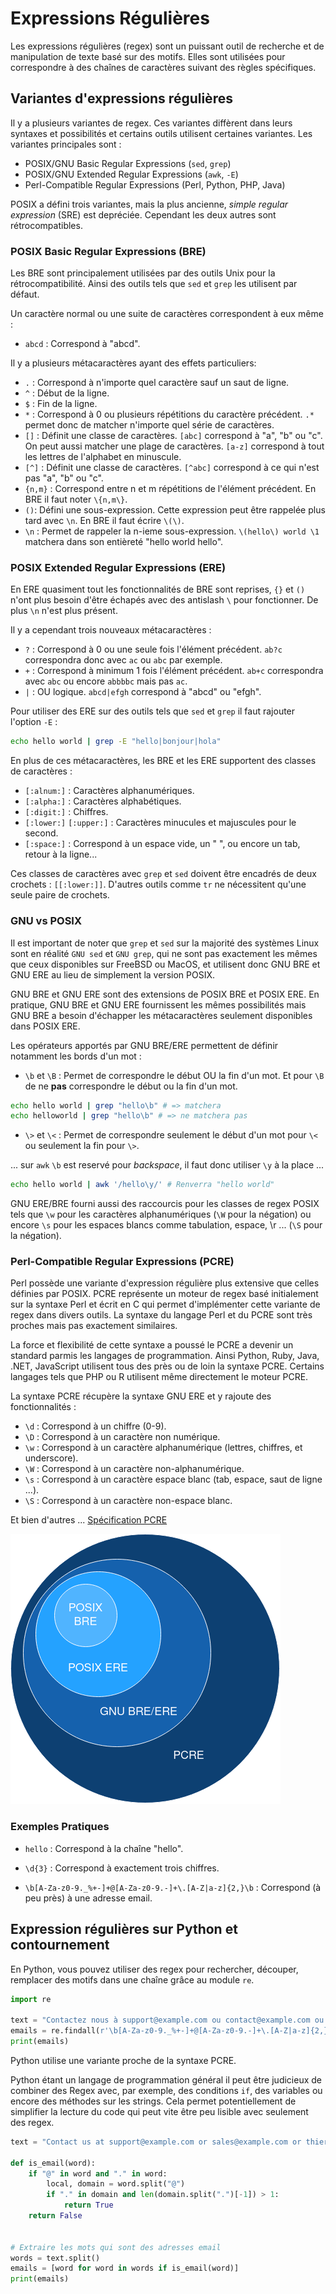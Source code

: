 # Expressions Régulières

Les expressions régulières (regex) sont un puissant outil de recherche et de manipulation de texte basé sur des motifs. Elles sont utilisées pour correspondre à des chaînes de caractères suivant des règles spécifiques.

## Variantes d'expressions régulières

Il y a plusieurs variantes de regex. Ces variantes diffèrent dans leurs syntaxes et possibilités et certains outils utilisent certaines variantes. Les variantes principales sont : 

- POSIX/GNU Basic Regular Expressions (``sed``, ``grep``)
- POSIX/GNU Extended Regular Expressions (``awk``, ``-E``)
- Perl-Compatible Regular Expressions (Perl, Python, PHP, Java)
 
POSIX a défini trois variantes, mais la plus ancienne, *simple regular expression* (SRE) est depréciée. Cependant les deux autres sont rétrocompatibles.

### POSIX Basic Regular Expressions (BRE)

Les BRE sont principalement utilisées par des outils Unix pour la rétrocompatibilité. Ainsi des outils tels que ``sed`` et ``grep`` les utilisent par défaut.

Un caractère normal ou une suite de caractères correspondent à eux même : 

- ``abcd`` : Correspond à "abcd".

Il y a plusieurs métacaractères ayant des effets particuliers: 

- ``.`` : Correspond à n'importe quel caractère sauf un saut de ligne.
- ``^`` : Début de la ligne.
- ``$`` : Fin de la ligne.
- ``*`` : Correspond à 0 ou plusieurs répétitions du caractère précédent. ``.*`` permet donc de matcher n'importe quel série de caractères.
- ``[]`` : Définit une classe de caractères. ``[abc]`` correspond à "a", "b" ou "c". On peut aussi matcher une plage de caractères. ``[a-z]`` correspond à tout les lettres de l'alphabet en minuscule.
- ``[^]`` : Définit une classe de caractères. ``[^abc]`` correspond à ce qui n'est pas "a", "b" ou "c".
- ``{n,m}`` : Correspond entre n et m répétitions de l'élément précédent. En BRE il faut noter ``\{n,m\}``.
- ``()``: Défini une sous-expression. Cette expression peut être rappelée plus tard avec ``\n``. En BRE il faut écrire ``\(\)``.
- ``\n`` : Permet de rappeler la n-ieme sous-expression. ``\(hello\) world \1`` matchera dans son entièreté "hello world hello".

### POSIX Extended Regular Expressions (ERE)

En ERE quasiment tout les fonctionnalités de BRE sont reprises, ``{}`` et ``()`` n'ont plus besoin d'être échapés avec des antislash ``\`` pour fonctionner. De plus ``\n`` n'est plus présent.

Il y a cependant trois nouveaux métacaractères :

- ``?`` : Correspond à 0 ou une seule fois l'élément précédent. ``ab?c`` correspondra donc avec ``ac`` ou ``abc`` par exemple.
- ``+`` : Correspond à minimum 1 fois l'élément précédent. ``ab+c`` correspondra avec ``abc`` ou encore ``abbbbc`` mais pas ``ac``.
- ``|`` : OU logique. ``abcd|efgh`` correspond à "abcd" ou "efgh".

Pour utiliser des ERE sur des outils tels que ``sed`` et ``grep`` il faut rajouter l'option ``-E`` :

```sh
echo hello world | grep -E "hello|bonjour|hola"
```

En plus de ces métacaractères, les BRE et les ERE supportent des classes de caractères :

- ``[:alnum:]`` : Caractères alphanumériques.
- ``[:alpha:]`` : Caractères alphabétiques.
- ``[:digit:]`` : Chiffres.
- ``[:lower:]`` ``[:upper:]`` : Caractères minucules et majuscules pour le second.
- ``[:space:]`` : Correspond à un espace vide, un " ", ou encore un tab, retour à la ligne...


Ces classes de caractères avec ``grep`` et ``sed`` doivent être encadrés de deux crochets : ``[[:lower:]]``. D'autres outils comme ``tr`` ne nécessitent qu'une seule paire de crochets.

### GNU vs POSIX

Il est important de noter que ``grep`` et ``sed`` sur la majorité des systèmes Linux sont en réalité ``GNU sed`` et ``GNU grep``, qui ne sont pas exactement les mêmes que ceux disponibles sur FreeBSD ou MacOS, et utilisent donc GNU BRE et GNU ERE au lieu de simplement la version POSIX.

GNU BRE et GNU ERE sont des extensions de POSIX BRE et POSIX ERE. En pratique, GNU BRE et GNU ERE fournissent les mêmes possibilités mais GNU BRE a besoin d'échapper les métacaractères seulement disponibles dans POSIX ERE.

Les opérateurs apportés par GNU BRE/ERE permettent de définir notamment les bords d'un mot :

- ``\b`` et ``\B`` : Permet de correspondre le début OU la fin d'un mot. Et pour ``\B`` de ne **pas** correspondre le début ou la fin d'un mot.
```sh
echo hello world | grep "hello\b" # => matchera
echo helloworld | grep "hello\b" # => ne matchera pas
```
- ``\>`` et ``\<``  : Permet de correspondre seulement le début d'un mot pour ``\<`` ou seulement la fin pour ``\>``.

... sur ``awk`` ``\b`` est reservé pour *backspace*, il faut donc utiliser ``\y`` à la place ...

```sh
echo hello world | awk '/hello\y/' # Renverra "hello world"
```

GNU ERE/BRE fourni aussi des raccourcis pour les classes de regex POSIX tels que ``\w`` pour les caractères alphanumériques (``\W`` pour la négation) ou encore ``\s`` pour les espaces blancs comme tabulation, espace, \r ... (``\S`` pour la négation).

### Perl-Compatible Regular Expressions (PCRE) 

Perl possède une variante d'expression régulière plus extensive que celles définies par POSIX. PCRE représente un moteur de regex basé initialement sur la syntaxe Perl et écrit en C qui permet d'implémenter cette variante de regex dans divers outils.
La syntaxe du langage Perl et du PCRE sont très proches mais pas exactement similaires. 


La force et flexibilité de cette syntaxe a poussé le PCRE a devenir un standard parmis les langages de programmation. Ainsi Python, Ruby, Java, .NET, JavaScript utilisent tous des près ou de loin la syntaxe PCRE. Certains langages tels que PHP ou R utilisent même directement le moteur PCRE.


La syntaxe PCRE récupère la syntaxe GNU ERE et y rajoute des fonctionnalités :



- ``\d`` : Correspond à un chiffre (0-9).
- ``\D`` : Correspond à un caractère non numérique.
- ``\w`` : Correspond à un caractère alphanumérique (lettres, chiffres, et underscore).
- ``\W`` : Correspond à un caractère non-alphanumérique.
- ``\s`` : Correspond à un caractère espace blanc (tab, espace, saut de ligne ...).
- ``\S`` : Correspond à un caractère non-espace blanc.

Et bien d'autres ...
[Spécification PCRE](https://www.pcre.org/original/doc/html/pcrepattern.html#SEC4)

![Variantes de REGEX](regex.png)

### Exemples Pratiques

- ``hello`` : Correspond à la chaîne "hello".

- ``\d{3}`` : Correspond à exactement trois chiffres.

- ``\b[A-Za-z0-9._%+-]+@[A-Za-z0-9.-]+\.[A-Z|a-z]{2,}\b`` : Correspond (à peu près) à une adresse email.


## Expression régulières sur Python et contournement

En Python, vous pouvez utiliser des regex pour rechercher, découper, remplacer  des motifs dans une chaîne grâce au module ``re``.

```python
import re

text = "Contactez nous à support@example.com ou contact@example.com ou thierry.amettler@proton.me"
emails = re.findall(r'\b[A-Za-z0-9._%+-]+@[A-Za-z0-9.-]+\.[A-Z|a-z]{2,}\b', text)
print(emails)
```

Python utilise une variante proche de la syntaxe PCRE.

Python étant un langage de programmation général il peut être judicieux de combiner des Regex avec, par exemple, des conditions ``if``, des variables ou encore des méthodes sur les strings. Cela permet potentiellement de simplifier la lecture du code qui peut vite être peu lisible avec seulement des regex.

```python
text = "Contact us at support@example.com or sales@example.com or thierry.amettler@proton.me"

def is_email(word):
    if "@" in word and "." in word:
        local, domain = word.split("@")
        if "." in domain and len(domain.split(".")[-1]) > 1:
            return True
    return False


# Extraire les mots qui sont des adresses email
words = text.split()
emails = [word for word in words if is_email(word)]
print(emails)
```
